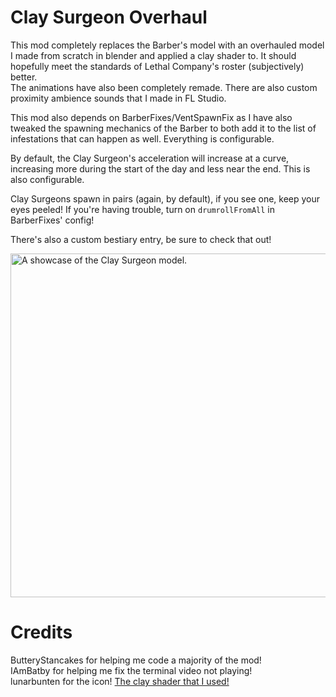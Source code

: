 
# Clay Surgeon Overhaul

This mod completely replaces the Barber's model with an overhauled model I made from scratch in blender and applied a clay shader to. It should hopefully meet the standards of Lethal Company's roster (subjectively) better. \
The animations have also been completely remade. There are also custom proximity ambience sounds that I made in FL Studio.

This mod also depends on BarberFixes/VentSpawnFix as I have also tweaked the spawning mechanics of the Barber to both add it to the list of infestations that can happen as well.
Everything is configurable. 

By default, the Clay Surgeon's acceleration will increase at a curve, increasing more during the start of the day and less near the end. This is also configurable.

Clay Surgeons spawn in pairs (again, by default), if you see one, keep your eyes peeled! If you're having trouble, turn on ``drumrollFromAll`` in BarberFixes' config!

There's also a custom bestiary entry, be sure to check that out!

<img title="Clay Surgeon" alt="A showcase of the Clay Surgeon model." src="https://i.imgur.com/K4iYz16.png" width="550">


# Credits

ButteryStancakes for helping me code a majority of the mod! \
IAmBatby for helping me fix the terminal video not playing! \
lunarbunten for the icon!
[The clay shader that I used!](https://blendswap.com/blend/29812)
